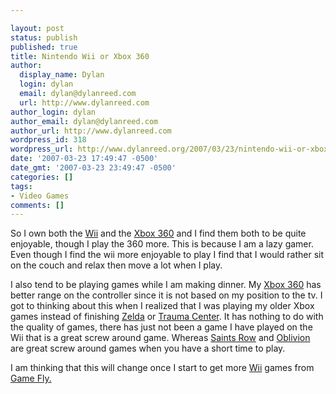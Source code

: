 ```yaml
---

layout: post
status: publish
published: true
title: Nintendo Wii or Xbox 360
author:
  display_name: Dylan
  login: dylan
  email: dylan@dylanreed.com
  url: http://www.dylanreed.com
author_login: dylan
author_email: dylan@dylanreed.com
author_url: http://www.dylanreed.com
wordpress_id: 318
wordpress_url: http://www.dylanreed.org/2007/03/23/nintendo-wii-or-xbox-360/
date: '2007-03-23 17:49:47 -0500'
date_gmt: '2007-03-23 23:49:47 -0500'
categories: []
tags:
- Video Games
comments: []
---
```


So I own both the [Wii][1] and the [Xbox 360][2] and I find them both to be quite enjoyable, though I play the 360 more. This is because I am a lazy gamer. Even though I find the wii more enjoyable to play I find that I would rather sit on the couch and relax then move a lot when I play.

   [1]: http://www.amazon.com/Nintendo-LU308684100-Wii/dp/B0009VXBAQ/ref=pd_bbs_sr_1/002-3393638-4322433?ie=UTF8&s=videogames&qid=1174693605&sr=8-1
   [2]: http://www.amazon.com/Xbox-Console-20GB-Hard-Drive/dp/B000B43OY4/ref=pd_bbs_sr_1/002-3393638-4322433?ie=UTF8&s=videogames&qid=1174693629&sr=1-1

I also tend to be playing games while I am making dinner. My [Xbox 360][3] has better range on the controller since it is not based on my position to the tv. I got to thinking about this when I realized that I was playing my older Xbox games instead of finishing [Zelda][4] or [Trauma Center][5]. It has nothing to do with the quality of games, there has just not been a game I have played on the Wii that is a great screw around game. Whereas [Saints Row][6] and [Oblivion][7] are great screw around games when you have a short time to play.

   [3]: http://www.amazon.com/Xbox-Console-20GB-Hard-Drive/dp/B000B43OY4/ref=pd_bbs_sr_1/002-3393638-4322433?ie=UTF8&s=videogames&qid=1174693629&sr=1-1
   [4]: http://www.amazon.com/Legend-Zelda-Twilight-Princess/dp/B000FQBPCQ/ref=pd_bbs_sr_2/002-3393638-4322433?ie=UTF8&s=videogames&qid=1174693664&sr=1-2
   [5]: http://www.amazon.com/Wii-TC700011-Trauma-Center-Opinion/dp/B000GPW2QO/ref=pd_bbs_1/002-3393638-4322433?ie=UTF8&s=videogames&qid=1174693686&sr=1-1
   [6]: http://www.amazon.com/THQ-752919550021-Saints-Row/dp/B000BLM5PG/ref=pd_bbs_sr_1/002-3393638-4322433?ie=UTF8&s=videogames&qid=1174693703&sr=1-1
   [7]: http://www.amazon.com/Bethesda-39013-Elder-Scrolls-Oblivion/dp/B000GE7O9K/ref=pd_bbs_sr_1/002-3393638-4322433?ie=UTF8&s=videogames&qid=1174693721&sr=1-1

I am thinking that this will change once I start to get more [Wii][8] games from [Game Fly.][9]

   [8]: http://www.amazon.com/Nintendo-LU308684100-Wii/dp/B0009VXBAQ/ref=pd_bbs_sr_1/002-3393638-4322433?ie=UTF8&s=videogames&qid=1174693605&sr=8-1
   [9]: http://www.gamefly.com

